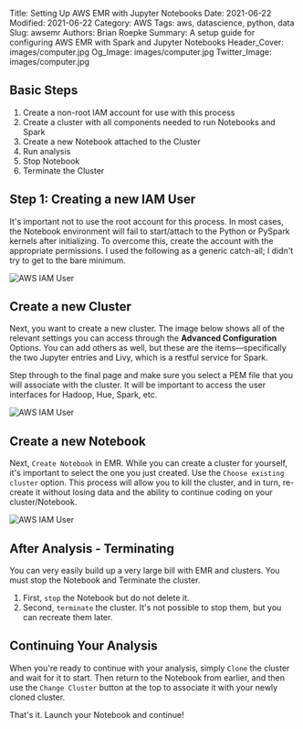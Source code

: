 Title: Setting Up AWS EMR with Jupyter Notebooks
Date: 2021-06-22
Modified: 2021-06-22
Category: AWS
Tags: aws, datascience, python, data
Slug: awsemr
Authors: Brian Roepke
Summary: A setup guide for configuring AWS EMR with Spark and Jupyter Notebooks
Header_Cover: images/computer.jpg
Og_Image: images/computer.jpg
Twitter_Image: images/computer.jpg

## Basic Steps

1. Create a non-root IAM account for use with this process
2. Create a cluster with all components needed to run Notebooks and Spark
3. Create a new Notebook attached to the Cluster
4. Run analysis
5. Stop Notebook
6. Terminate the Cluster

## Step 1: Creating a new IAM User

It's important not to use the root account for this process.  In most cases, the Notebook environment will fail to start/attach to the Python or PySpark kernels after initializing.  To overcome this, create the account with the appropriate permissions.  I used the following as a generic catch-all; I didn't try to get to the bare minimum.

![AWS IAM User]({static}../../images/awsemr-1.png)

## Create a new Cluster

Next, you want to create a new cluster.  The image below shows all of the relevant settings you can access through the **Advanced Configuration** Options.  You can add others as well, but these are the items—specifically the two Jupyter entries and Livy, which is a restful service for Spark.

Step through to the final page and make sure you select a PEM file that you will associate with the cluster.  It will be important to access the user interfaces for Hadoop, Hue, Spark, etc.

![AWS IAM User]({static}../../images/awsemr-2.png)

## Create a new Notebook

Next, `Create Notebook` in EMR.  While you can create a cluster for yourself, it's important to select the one you just created. Use the `Choose existing cluster` option. This process will allow you to kill the cluster, and in turn, re-create it without losing data and the ability to continue coding on your cluster/Notebook.

![AWS IAM User]({static}../../images/awsemr-3.png)

## After Analysis - Terminating

You can very easily build up a very large bill with EMR and clusters.  You must stop the Notebook and Terminate the cluster.

1. First, `stop` the Notebook but do not delete it.
2. Second, `terminate` the cluster.  It's not possible to stop them, but you can recreate them later.

## Continuing Your Analysis

When you're ready to continue with your analysis, simply `Clone` the cluster and wait for it to start.  Then return to the Notebook from earlier, and then use the `Change Cluster` button at the top to associate it with your newly cloned cluster.  

That's it.  Launch your Notebook and continue!
